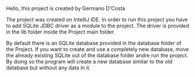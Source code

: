 Hello, this project is created by Germano D'Costa

The project was created on IntelliJ IDE.
In order to run this project you have to add SQLite JDBC driver as a module to the project.
The driver is provided in the lib folder inside the Project main folder.

By default there is an SQLite database provided in the database folder of the Project.
If you want to create and use a completely new database, move the already existing SQLite out of the database folder andre run the project.
By doing so the program will create a new database similar to the old database but without any data in it.